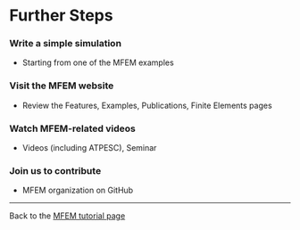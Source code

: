 # Further Steps

### Write a simple simulation
- Starting from one of the MFEM examples

### Visit the MFEM website
- Review the Features, Examples, Publications, Finite Elements pages

### Watch MFEM-related videos
- Videos (including ATPESC), Seminar

### Join us to contribute
- MFEM organization on GitHub

---

Back to the [MFEM tutorial page](index.md)

<script type="text/x-mathjax-config">MathJax.Hub.Config({TeX: {equationNumbers: {autoNumber: "all"}}, tex2jax: {inlineMath: [['$','$']]}});</script>
<script type="text/javascript" src="https://cdnjs.cloudflare.com/ajax/libs/mathjax/2.7.2/MathJax.js?config=TeX-AMS_HTML"></script>

